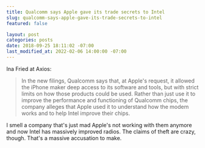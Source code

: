 ```yaml
---
title: Qualcomm says Apple gave its trade secrets to Intel
slug: qualcomm-says-apple-gave-its-trade-secrets-to-intel
featured: false

layout: post
categories: posts
date: 2018-09-25 18:11:02 -07:00
last_modified_at: 2022-02-06 14:00:00 -07:00
---
```


Ina Fried at Axios:

> In the new filings, Qualcomm says that, at Apple's request, it allowed the iPhone maker deep access to its software and tools, but with strict limits on how those products could be used. Rather than just use it to improve the performance and functioning of Qualcomm chips, the company alleges that Apple used it to understand how the modem works and to help Intel improve their chips.

I smell a company that's just mad Apple's not working with them anymore and now Intel has massively improved radios. The claims of theft are crazy, though. That's a massive accusation to make.

